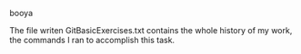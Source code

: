 booya


The file writen GitBasicExercises.txt contains the whole history of my work, the commands I ran to accomplish this task.
